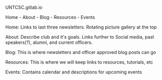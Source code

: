UNTCSC.gitlab.io

Home - About - Blog - Resources - Events


Home: Links to last three newsletters. Rotating picture gallery at the top

About: Describe club and it's goals. Links further to Social media, past
speakers(?), alumni, and current officers.

Blog: This is where newsletters and officer approved blog posts can go

Resources: This is where we will keep links to resources, tutorials, etc

Events: Contains calendar and descriptions for upcoming events
